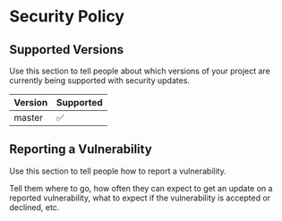 # Security Policy

## Supported Versions

Use this section to tell people about which versions of your project are
currently being supported with security updates.

| Version | Supported          |
| ------- | ------------------ |
| master   | :white_check_mark: |

## Reporting a Vulnerability

Use this section to tell people how to report a vulnerability.

Tell them where to go, how often they can expect to get an update on a
reported vulnerability, what to expect if the vulnerability is accepted or
declined, etc.

